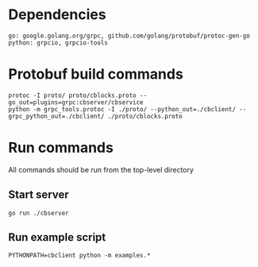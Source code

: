 # Dependencies
```
go: google.golang.org/grpc, github.com/golang/protobuf/protoc-gen-go
python: grpcio, grpcio-tools
```

# Protobuf build commands
```
protoc -I proto/ proto/cblocks.proto --go_out=plugins=grpc:cbserver/cbservice
python -m grpc_tools.protoc -I ./proto/ --python_out=./cbclient/ --grpc_python_out=./cbclient/ ./proto/cblocks.proto
```

# Run commands
All commands should be run from the top-level directory

## Start server
`go run ./cbserver`

## Run example script
`PYTHONPATH=cbclient python -m examples.*`


